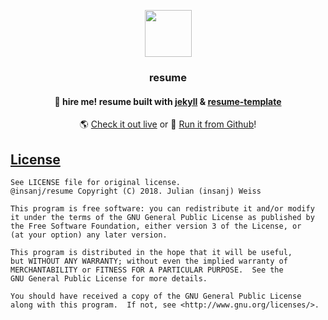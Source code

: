 <p align="center">
   <img src="https://insanj.com/images/summer.jpg" width=75 height=75 />
   <h3 align="center">resume</h3>
   <h4 align="center">📃 hire me! resume built with <a href="https://github.com/jekyll/jekyll">jekyll</a> & <a href="https://github.com/jglovier/resume-template">resume-template</a></h4>
   <p align="center">🌎 <a href="https://insanj.com/_resume/_site/">Check it out live</a> or 🌌 <a href="https://insanj.github.io/resume/">Run it from Github</a>!</p>
</p>


## [License](LICENSE)
	
	See LICENSE file for original license.
	@insanj/resume Copyright (C) 2018. Julian (insanj) Weiss

	This program is free software: you can redistribute it and/or modify
	it under the terms of the GNU General Public License as published by
	the Free Software Foundation, either version 3 of the License, or
	(at your option) any later version.

	This program is distributed in the hope that it will be useful,
	but WITHOUT ANY WARRANTY; without even the implied warranty of
	MERCHANTABILITY or FITNESS FOR A PARTICULAR PURPOSE.  See the
	GNU General Public License for more details.

	You should have received a copy of the GNU General Public License
	along with this program.  If not, see <http://www.gnu.org/licenses/>.
